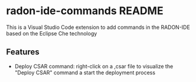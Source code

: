 # radon-ide-commands README

This is a Visual Studio Code extension to add commands in the RADON-IDE based on the Eclipse Che technology

## Features

* Deploy CSAR command: right-click on a ,csar file to visualize the "Deploy CSAR" command a start the deployment process
 
